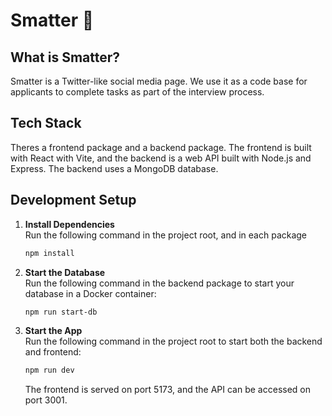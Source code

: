 # Smatter 🚀

## What is Smatter?

Smatter is a Twitter-like social media page. We use it as a code base for applicants to complete tasks as part of the interview process.

## Tech Stack

Theres a frontend package and a backend package. The frontend is built with React with Vite, and the backend is a web API built with Node.js and Express. The backend uses a MongoDB database.

## Development Setup

1. **Install Dependencies**\
   Run the following command in the project root, and in each package

   ```bash
   npm install
   ```

2. **Start the Database**\
   Run the following command in the backend package to start your database in a Docker container:

   ```bash
   npm run start-db
   ```

3. **Start the App**\
   Run the following command in the project root to start both the backend and frontend:

   ```bash
   npm run dev
   ```

   The frontend is served on port 5173, and the API can be accessed on port 3001.
